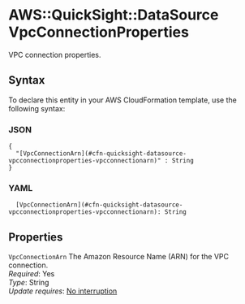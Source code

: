 # AWS::QuickSight::DataSource VpcConnectionProperties<a name="aws-properties-quicksight-datasource-vpcconnectionproperties"></a>

VPC connection properties\.

## Syntax<a name="aws-properties-quicksight-datasource-vpcconnectionproperties-syntax"></a>

To declare this entity in your AWS CloudFormation template, use the following syntax:

### JSON<a name="aws-properties-quicksight-datasource-vpcconnectionproperties-syntax.json"></a>

```
{
  "[VpcConnectionArn](#cfn-quicksight-datasource-vpcconnectionproperties-vpcconnectionarn)" : String
}
```

### YAML<a name="aws-properties-quicksight-datasource-vpcconnectionproperties-syntax.yaml"></a>

```
  [VpcConnectionArn](#cfn-quicksight-datasource-vpcconnectionproperties-vpcconnectionarn): String
```

## Properties<a name="aws-properties-quicksight-datasource-vpcconnectionproperties-properties"></a>

`VpcConnectionArn` <a name="cfn-quicksight-datasource-vpcconnectionproperties-vpcconnectionarn"></a>
The Amazon Resource Name \(ARN\) for the VPC connection\.  
_Required_: Yes  
_Type_: String  
_Update requires_: [No interruption](https://docs.aws.amazon.com/AWSCloudFormation/latest/UserGuide/using-cfn-updating-stacks-update-behaviors.html#update-no-interrupt)
